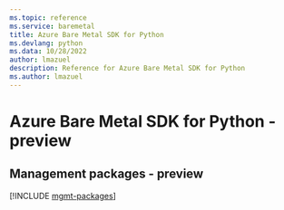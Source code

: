 ```yaml
---
ms.topic: reference
ms.service: baremetal
title: Azure Bare Metal SDK for Python
ms.devlang: python
ms.data: 10/28/2022
author: lmazuel
description: Reference for Azure Bare Metal SDK for Python
ms.author: lmazuel
---
```

# Azure Bare Metal SDK for Python - preview

## Management packages - preview
[!INCLUDE [mgmt-packages](bare-metal-mgmt-index.md)]
